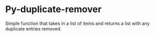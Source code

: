 # Py-duplicate-remover
Simple function that takes in a list of items and returns a list with any duplicate entries removed.
